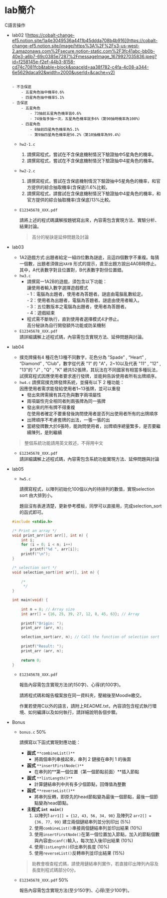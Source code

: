 # lab簡介
C語言操作
* lab02
![https://cobalt-change-ef5.notion.site/1a4e3049536a4411b45ddda708b4b916](https://cobalt-change-ef5.notion.site/image/https%3A%2F%2Fs3-us-west-2.amazonaws.com%2Fsecure.notion-static.com%2F3fc41abc-bb0b-40e3-a6b7-69c0385e7287%2FmessageImage_1679927035836.jpeg?id=f258145e-f2ef-44b3-8158-cd74c7081fcb&table=block&spaceId=aa38f782-c4fa-4c08-a344-6e5629daca92&width=2000&userId=&cache=v2)

    ```💡 重點整理(只考慮角色池)

    - 不含保底
        - 五星角色抽中機率0.6%
        - 四星角色抽中機率5.1%
    - 含保底
        - 五星角色
            - 73抽前五星角色機率皆0.6%
            - 74後每多抽一次，五星角色機率就多6%（第90抽時機率為100%）
        - 四星角色
            - 8抽前四星角色機率為5.1%
            - 第9抽四星角色機率是56.2%（第10抽機率為99.4%）
    ```
    - `hw2-1.c`
        1. 請撰寫程式，嘗試在不含保底機制情況下驗證抽中5星角色的機率。
        2. 請撰寫程式，嘗試在不含保底機制情況下驗證抽中4星角色的機率。
    - `hw2-2.c`
        1. 請撰寫程式，嘗試在含保底機制情況下驗證抽中5星角色的機率，和官方提供的綜合抽取機率(含保底)1.6%比較。
        2. 請撰寫程式，請嘗試在含保底機制情況下驗證抽中4星角色的機率，和官方提供的綜合抽取機率(含保底)13%比較。
    - `E12345678_XXX.pdf`
        
        請將上述的程式碼講解按題號寫出來，內容需包含實現方法、實驗分析、結果討論。
        
        > 高分的秘訣是延伸問題及討論
        >

* lab03
  -  1A2遊戲方式:出題者給定一組四位數為謎底，且這四個數字不重複。每猜一個數，出題者須做出`XAYB` 形式的提示，直至出題方說出4A0B時停止。其中，A代表數字對且位置對，B代表數字對但位置錯。
  - `hw3.c`
    - 請撰寫一1A2B的遊戲，須包含以下功能：  
      讓使用者輸入數字選擇遊戲模式   
          - 1：電腦為出題者，使用者為答題者。謎底由電腦亂數給定。  
          - 2：使用者為出題者，電腦為答題者。謎底由使用者輸入。  
          - 3：五位數版本之電腦為出題者，使用者為答題者。  
          - 4：遊戲結束  
    - 程式需不斷執行，直到使用者選擇模式4才停止。  
    高分秘訣為自行開發額外功能或防呆機制
  - `E12345678_XXX.pdf`  
      請詳細講解上述程式碼，內容需包含實現方法、延伸問題與討論。   
* lab04
  - 撲克牌擁有4 種花色13種不同數字，花色分為 ”Spade” , “Heart” , “Diamond” , “Club”，數字從代表 "1" 的 "A"，2~10以及代表 "11" , "12" , "13"的 "J" , "Q" , "K" 總共52張牌，其玩法在不同國家有相當多種玩法，試撰寫程式因應使用者要求進行發牌，並能夠告訴使用者所有出牌順序。
  -  `hw4.c`
    請撰寫撲克牌發牌系統，並擁有以下 2 種功能：  
    因應使用者需求能發給使用者1~13張牌，並可以重發
      - 發出來牌需擁有其花色與數字兩項屬性
      - 兩項屬性完全相同者則兩張牌為同一張牌
      - 發出來的所有牌不得重複     
    在使用者確定不要重發後詢問使用者是否列出使用者所有的出牌順序
      - 出牌順序不考慮套牌的出法，一張一張的出
      - 當總發牌數大於6張時，能詢問使用者，出牌順序總量繁多，是否要繼續陳列，是則繼續
     
    > 整個系統功能請用英文敘述，不得用中文
    
  - `E12345678_XXX.pdf `   
     請詳細講解上述程式碼，內容需包含系統功能實現方法、延伸問題與討論
* lab05
    -  `hw5.c`
    
        請撰寫程式，以陣列初始化100個以內的待排列的數值，實現selection sort 由大排到小。  
    
        題目沒有表達清楚，更新參考模板，同學可以直接用，完成selection_sort的函式即可。  
    
    ```c
    #include <stdio.h>
    
    /* Print an array */
    void print_arr(int arr[], int n) {
        int i;
        for (i = 0; i < n; i++)
            printf("%d ", arr[i]);
        printf("\n");
    }
    
    /* selection sort */
    void selection_sort(int arr[], int n) {
        
        /*
         */
    }
    
    int main(void) {
        
        int n = 8; // Array size
        int arr[] = {16, 25, 39, 27, 12, 8, 45, 63}; // Array
        
        printf("Origin: ");
        print_arr (arr, n);
    
        selection_sort(arr, n); // Call the function of selection sort
        
        printf("Result: ");
        print_arr (arr, n);
        
        return 0;
    }
    ```
    
    - `E12345678_XXX.pdf`
    
        報告內容需包含實現方法(約150字)、心得(約100字)。  

        請將程式碼和報告檔案放在同一資料夾，壓縮後至Moodle繳交。  

        作業若使用C以外的語言，請附上README.txt，內容須包含程式執行環境、如何編譯以及如何執行，請詳細說明各個步驟。  
* Bonus
    - `bonus.c` 50%

        請撰寫以下函式實現對應功能：
        
        - **函式** `**combineList()**`
            - 將兩個串列串接起來，串列 2 鏈接在串列 1 的後面
        - **函式** `**insertFirstNode()**`
            - 在串列的**第一個位置（第一個節點前面）**插入節點
        - **函式** `**listLength()**`
            - 計算鏈結串列中共有多少個節點，回傳值為整數
        - **函式** `**reverseList()**`
            - 將串列反轉，即原先的head節點變為最後一個節點，最後一個節點變為head節點。
        - **主程式 `int main()`**
            1. 以陣列1 `arr1[] = {12, 43, 56, 34, 98}` 及陣列2 `arr2[] = {36, 77, 99}` 建立兩個鏈結串列並分別印出 (5%)
            2. 使用`combineList()`串接兩個鏈結串列並印出結果 (10%) 
            3. 使用`insertFirstNode()`在第一個位置加入節點，加入的節點個數與內容由`scanf()`輸入，每次加入後印出結果 (10%)
            4. 使用`listLength()`印出串列長度 (10%)   
            5. 使用`reverseList()`反轉串列並印出結果 (15%) 
        
        > 助教會檢查程式碼，請使用鏈結串列實作，若直接印出陣列內容及長度則程式碼部分0分。
        > 
    -  `E12345678_XXX.pdf` 50%
        
        報告內容需包含實現方法(至少150字)、心得(至少100字)。

